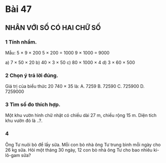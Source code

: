 # Bài 47

## NHÂN VỚI SỐ CÓ HAI CHỮ SỐ

### 1 Tính nhẩm.

Mẫu: 5 × 9 × 200
5 × 200 = 1000
9 × 1000 = 9000

a) 7 × 50 × 20
b) 40 × 3 × 50
c) 80 × 1000 × 4
d) 3 × 60 × 500

### 2 Chọn ý trả lời đúng.

Giá trị của biểu thức 20 740 × 35 là:
A. 7259
B. 72590
C. 725900
D. 7259000

### 3 Tìm số đo thích hợp.

Một khu vườn hình chữ nhật có chiều dài 27 m, chiều rộng 15 m.
Diện tích khu vườn đó là ..?.

### 4

Ông Tư nuôi bò để lấy sữa. Mỗi con bò nhà ông Tư trung bình mỗi ngày cho 26 kg sữa.
Hỏi một tháng 30 ngày, 12 con bò nhà ông Tư cho bao nhiêu ki-lô-gam sữa?
